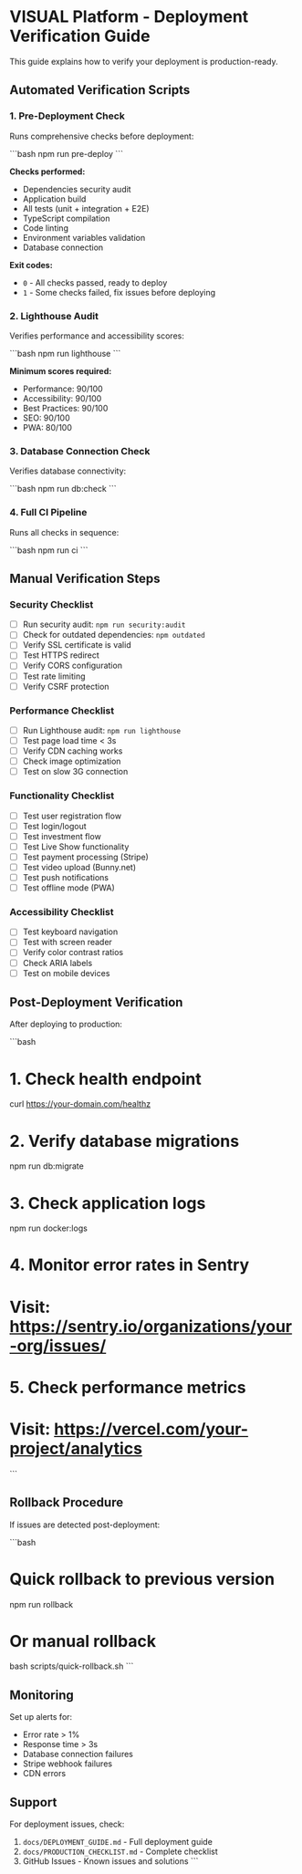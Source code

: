 # VISUAL Platform - Deployment Verification Guide

This guide explains how to verify your deployment is production-ready.

## Automated Verification Scripts

### 1. Pre-Deployment Check

Runs comprehensive checks before deployment:

\`\`\`bash
npm run pre-deploy
\`\`\`

**Checks performed:**
- Dependencies security audit
- Application build
- All tests (unit + integration + E2E)
- TypeScript compilation
- Code linting
- Environment variables validation
- Database connection

**Exit codes:**
- `0` - All checks passed, ready to deploy
- `1` - Some checks failed, fix issues before deploying

### 2. Lighthouse Audit

Verifies performance and accessibility scores:

\`\`\`bash
npm run lighthouse
\`\`\`

**Minimum scores required:**
- Performance: 90/100
- Accessibility: 90/100
- Best Practices: 90/100
- SEO: 90/100
- PWA: 80/100

### 3. Database Connection Check

Verifies database connectivity:

\`\`\`bash
npm run db:check
\`\`\`

### 4. Full CI Pipeline

Runs all checks in sequence:

\`\`\`bash
npm run ci
\`\`\`

## Manual Verification Steps

### Security Checklist

- [ ] Run security audit: `npm run security:audit`
- [ ] Check for outdated dependencies: `npm outdated`
- [ ] Verify SSL certificate is valid
- [ ] Test HTTPS redirect
- [ ] Verify CORS configuration
- [ ] Test rate limiting
- [ ] Verify CSRF protection

### Performance Checklist

- [ ] Run Lighthouse audit: `npm run lighthouse`
- [ ] Test page load time < 3s
- [ ] Verify CDN caching works
- [ ] Check image optimization
- [ ] Test on slow 3G connection

### Functionality Checklist

- [ ] Test user registration flow
- [ ] Test login/logout
- [ ] Test investment flow
- [ ] Test Live Show functionality
- [ ] Test payment processing (Stripe)
- [ ] Test video upload (Bunny.net)
- [ ] Test push notifications
- [ ] Test offline mode (PWA)

### Accessibility Checklist

- [ ] Test keyboard navigation
- [ ] Test with screen reader
- [ ] Verify color contrast ratios
- [ ] Check ARIA labels
- [ ] Test on mobile devices

## Post-Deployment Verification

After deploying to production:

\`\`\`bash
# 1. Check health endpoint
curl https://your-domain.com/healthz

# 2. Verify database migrations
npm run db:migrate

# 3. Check application logs
npm run docker:logs

# 4. Monitor error rates in Sentry
# Visit: https://sentry.io/organizations/your-org/issues/

# 5. Check performance metrics
# Visit: https://vercel.com/your-project/analytics
\`\`\`

## Rollback Procedure

If issues are detected post-deployment:

\`\`\`bash
# Quick rollback to previous version
npm run rollback

# Or manual rollback
bash scripts/quick-rollback.sh
\`\`\`

## Monitoring

Set up alerts for:
- Error rate > 1%
- Response time > 3s
- Database connection failures
- Stripe webhook failures
- CDN errors

## Support

For deployment issues, check:
1. `docs/DEPLOYMENT_GUIDE.md` - Full deployment guide
2. `docs/PRODUCTION_CHECKLIST.md` - Complete checklist
3. GitHub Issues - Known issues and solutions
\`\`\`
